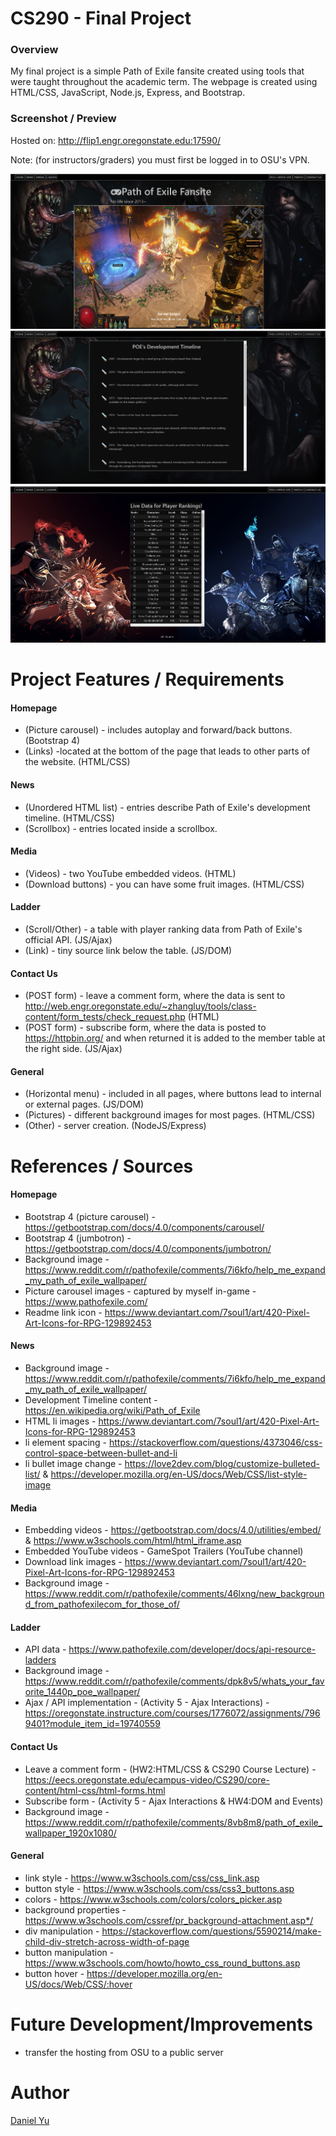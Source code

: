 # CS290 - Final Project

### Overview
My final project is a simple Path of Exile fansite created using tools that were taught throughout the academic term. The webpage is created using HTML/CSS, JavaScript, Node.js, Express, and Bootstrap. 

 ### Screenshot / Preview
 
 Hosted on: http://flip1.engr.oregonstate.edu:17590/
 
 Note: (for instructors/graders) you must first be logged in to OSU's VPN.
 
![alt text]( https://github.com/kuckikirukia/PoE-Fansite/blob/main/public/img/1.png)
![alt text]( https://github.com/kuckikirukia/PoE-Fansite/blob/main/public/img/2.png)
![alt text]( https://github.com/kuckikirukia/PoE-Fansite/blob/main/public/img/3.png)

# Project Features / Requirements

#### Homepage
* (Picture carousel) - includes autoplay and forward/back buttons. (Bootstrap 4)
* (Links) -located at the bottom of the page that leads to other parts of the website. (HTML/CSS)

#### News
* (Unordered HTML list) - entries describe Path of Exile's development timeline. (HTML/CSS)
* (Scrollbox) - entries located inside a scrollbox. 

#### Media
* (Videos) - two YouTube embedded videos. (HTML)
* (Download buttons) - you can have some fruit images. (HTML/CSS)

#### Ladder 
* (Scroll/Other) - a table with player ranking data from Path of Exile's official API. (JS/Ajax)
* (Link) - tiny source link below the table. (JS/DOM)

#### Contact Us
* (POST form) - leave a comment form, where the data is sent to http://web.engr.oregonstate.edu/~zhangluy/tools/class-content/form_tests/check_request.php (HTML)
* (POST form) - subscribe form, where the data is posted to https://httpbin.org/ and when returned it is added to the member table at the right side. (JS/Ajax)

#### General
* (Horizontal menu) - included in all pages, where buttons lead to internal or external pages. (JS/DOM)
* (Pictures) - different background images for most pages. (HTML/CSS)
* (Other) - server creation. (NodeJS/Express)

# References / Sources
#### Homepage
* Bootstrap 4 (picture carousel) - https://getbootstrap.com/docs/4.0/components/carousel/
* Bootstrap 4 (jumbotron) - https://getbootstrap.com/docs/4.0/components/jumbotron/
* Background image - https://www.reddit.com/r/pathofexile/comments/7i6kfo/help_me_expand_my_path_of_exile_wallpaper/
* Picture carousel images - captured by myself in-game - https://www.pathofexile.com/
* Readme link icon - https://www.deviantart.com/7soul1/art/420-Pixel-Art-Icons-for-RPG-129892453

#### News
* Background image - https://www.reddit.com/r/pathofexile/comments/7i6kfo/help_me_expand_my_path_of_exile_wallpaper/
* Development Timeline content - https://en.wikipedia.org/wiki/Path_of_Exile
* HTML li images - https://www.deviantart.com/7soul1/art/420-Pixel-Art-Icons-for-RPG-129892453
* li element spacing - https://stackoverflow.com/questions/4373046/css-control-space-between-bullet-and-li
* li bullet image change - https://love2dev.com/blog/customize-bulleted-list/ & https://developer.mozilla.org/en-US/docs/Web/CSS/list-style-image

#### Media
* Embedding videos - https://getbootstrap.com/docs/4.0/utilities/embed/ & https://www.w3schools.com/html/html_iframe.asp
* Embedded YouTube videos - GameSpot Trailers (YouTube channel)
* Download link images - https://www.deviantart.com/7soul1/art/420-Pixel-Art-Icons-for-RPG-129892453
* Background image - https://www.reddit.com/r/pathofexile/comments/46lxng/new_background_from_pathofexilecom_for_those_of/

#### Ladder
* API data - https://www.pathofexile.com/developer/docs/api-resource-ladders
* Background image - https://www.reddit.com/r/pathofexile/comments/dpk8v5/whats_your_favorite_1440p_poe_wallpaper/ 
* Ajax / API implementation - (Activity 5 - Ajax Interactions) - https://oregonstate.instructure.com/courses/1776072/assignments/7969401?module_item_id=19740559

#### Contact Us
* Leave a comment form - (HW2:HTML/CSS & CS290 Course Lecture) - https://eecs.oregonstate.edu/ecampus-video/CS290/core-content/html-css/html-forms.html
* Subscribe form - (Activity 5 - Ajax Interactions & HW4:DOM and Events)
* Background image - https://www.reddit.com/r/pathofexile/comments/8vb8m8/path_of_exile_wallpaper_1920x1080/

#### General
* link style - https://www.w3schools.com/css/css_link.asp
* button style - https://www.w3schools.com/css/css3_buttons.asp
* colors - https://www.w3schools.com/colors/colors_picker.asp
* background properties - https://www.w3schools.com/cssref/pr_background-attachment.asp*/
* div manipulation - https://stackoverflow.com/questions/5590214/make-child-div-stretch-across-width-of-page
* button manipulation - https://www.w3schools.com/howto/howto_css_round_buttons.asp
* button hover - https://developer.mozilla.org/en-US/docs/Web/CSS/:hover

# Future Development/Improvements
* transfer the hosting from OSU to a public server

# Author
[Daniel Yu](https://github.com/kuckikirukia)
